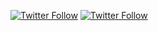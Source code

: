 <a href="https://twitter.com/drruruu"><img alt="Twitter Follow" src="https://img.shields.io/badge/Twitter-1DA1F2?logo=twitter&style=plastic"></a> <a href="https://www.linkedin.com/in/drewberes/"><img alt="Twitter Follow" src="https://img.shields.io/badge/LinkedIn-0077B5?logo=linkedin&style=plastic"></a>

